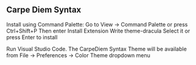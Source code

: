 ## Carpe Diem Syntax

Install using Command Palette: Go to View -> Command Palette or press Ctrl+Shift+P Then enter Install Extension Write theme-dracula Select it or press Enter to install

Run Visual Studio Code. The CarpeDiem Syntax Theme will be available from File -> Preferences -> Color Theme dropdown menu
